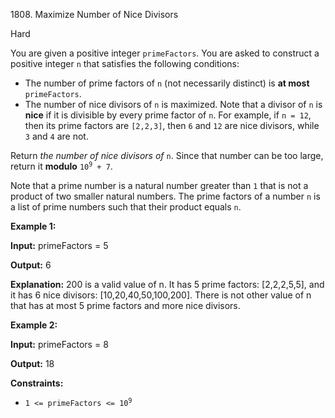 1808\. Maximize Number of Nice Divisors

Hard

You are given a positive integer `primeFactors`. You are asked to construct a positive integer `n` that satisfies the following conditions:

*   The number of prime factors of `n` (not necessarily distinct) is **at most** `primeFactors`.
*   The number of nice divisors of `n` is maximized. Note that a divisor of `n` is **nice** if it is divisible by every prime factor of `n`. For example, if `n = 12`, then its prime factors are `[2,2,3]`, then `6` and `12` are nice divisors, while `3` and `4` are not.

Return _the number of nice divisors of_ `n`. Since that number can be too large, return it **modulo** <code>10<sup>9</sup> + 7</code>.

Note that a prime number is a natural number greater than `1` that is not a product of two smaller natural numbers. The prime factors of a number `n` is a list of prime numbers such that their product equals `n`.

**Example 1:**

**Input:** primeFactors = 5

**Output:** 6

**Explanation:** 200 is a valid value of n. It has 5 prime factors: [2,2,2,5,5], and it has 6 nice divisors: [10,20,40,50,100,200]. There is not other value of n that has at most 5 prime factors and more nice divisors.

**Example 2:**

**Input:** primeFactors = 8

**Output:** 18

**Constraints:**

*   <code>1 <= primeFactors <= 10<sup>9</sup></code>